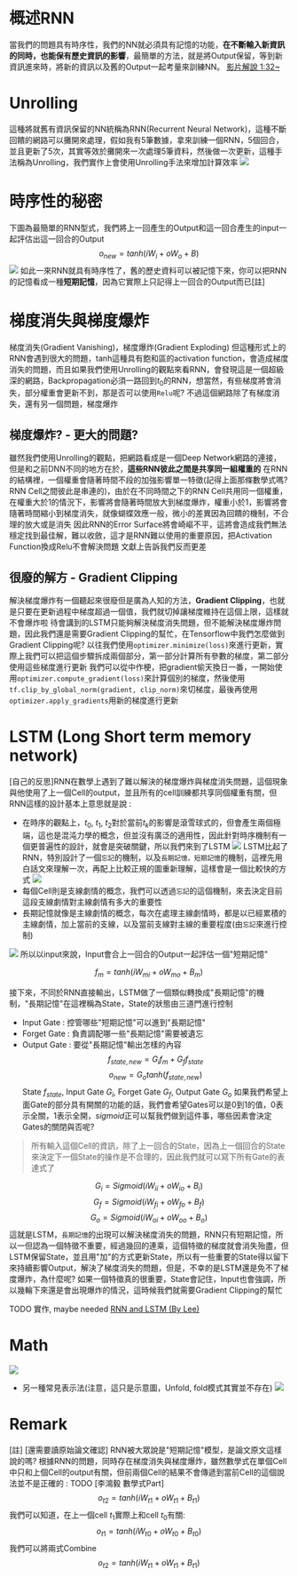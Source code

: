# 概述RNN
當我們的問題具有時序性，我們的NN就必須具有記憶的功能，**在不斷輸入新資訊的同時，也能保有歷史資訊的影響**，最簡單的方法，就是將Output保留，等到新資訊進來時，將新的資訊以及舊的Output一起考量來訓練NN。
[影片解說 1:32~](https://morvanzhou.github.io/tutorials/machine-learning/tensorflow/5-07-A-RNN/)

# Unrolling
這種將就舊有資訊保留的NN統稱為RNN(Recurrent Neural Network)，這種不斷回饋的網路可以攤開來處理，假如我有5筆數據，拿來訓練一個RNN，5個回合，並且更新了5次，其實等效於攤開來一次處理5筆資料，然後做一次更新，這種手法稱為Unrolling，我們實作上會使用Unrolling手法來增加計算效率
<img src='./images/RNN_unrolling.png'><img>

# 時序性的秘密
下圖為最簡單的RNN型式，我們將上一回產生的Output和這一回合產生的input一起評估出這一回合的Output
$$o_{new} = tanh(iW_i + oW_o + B)$$
<img src='./images/RNN_core.png'><img>
如此一來RNN就具有時序性了，舊的歷史資料可以被記憶下來，你可以把RNN的記憶看成一種**短期記憶**，因為它實際上只記得上一回合的Output而已[註]

# 梯度消失與梯度爆炸
梯度消失(Gradient Vanishing)，梯度爆炸(Gradient Exploding)
但這種形式上的RNN會遇到很大的問題，tanh這種具有飽和區的activation function，會造成梯度消失的問題，而且如果我們使用Unrolling的觀點來看RNN，會發現這是一個超級深的網路，Backpropagation必須一路回到$t_{0}$的RNN，想當然，有些梯度將會消失，部分權重會更新不到，那是否可以使用`Relu`呢?
不過這個網路除了有梯度消失，還有另一個問題，梯度爆炸

## 梯度爆炸? - 更大的問題?
雖然我們使用Unrolling的觀點，把網路看成是一個Deep Network網路的連接，但是和之前DNN不同的地方在於，**這些RNN彼此之間是共享同一組權重的**
在RNN的結構裡，一個權重會隨著時間不段的加強影響單一特徵(記得上面那條數學式嗎? RNN Cell之間彼此是串連的)，由於在不同時間之下的RNN Cell共用同一個權重，在權重大於1的情況下，影響將會隨著時間放大到梯度爆炸，權重小於1，影響將會隨著時間縮小到梯度消失，就像蝴蝶效應一般，微小的差異因為回饋的機制，不合理的放大或是消失
因此RNN的Error Surface將會崎嶇不平，這將會造成我們無法穩定找到最佳解，難以收斂，這才是RNN難以使用的重要原因，把Activation Function換成Relu不會解決問題
文獻上告訴我們反而更差

## 很廢的解方 - Gradient Clipping
解決梯度爆炸有一個聽起來很廢但是廣為人知的方法，**Gradient Clipping**，也就是只要在更新過程中梯度超過一個值，我們就切掉讓梯度維持在這個上限，這樣就不會爆炸啦
待會講到的LSTM只能夠解決梯度消失問題，但不能解決梯度爆炸問題，因此我們還是需要Gradient Clipping的幫忙，在Tensorflow中我們怎麼做到Gradient Clipping呢?
以往我們使用`optimizer.minimize(loss)`來進行更新，實際上我們可以把這個步驟拆成兩個部分，第一部分計算所有參數的梯度，第二部分使用這些梯度進行更新
我們可以從中作梗，把gradient偷天換日一番，一開始使用`optimizer.compute_gradient(loss)`來計算個別的梯度，然後使用`tf.clip_by_global_norm(gradient, clip_norm)`來切梯度，最後再使用`optimizer.apply_gradients`用新的梯度進行更新

# LSTM (Long Short term memory network)
[自己的反思]RNN在數學上遇到了難以解決的梯度爆炸與梯度消失問題，這個現象與他使用了上一個Cell的output，並且所有的cell訓練都共享同個權重有關，但RNN這樣的設計基本上意思就是說 : 
* 在時序的觀點上，$t_{0}$, $t_{1}$, $t_{2}$對於當前$t_{k}$的影響是滾雪球式的，但會產生兩個極端，這也是混沌力學的概念，但並沒有廣泛的適用性，因此針對時序機制有一個更普遍性的設計，就會是突破關鍵，所以我們來到了LSTM
<img src='./images/LSTM_1.png'><img>
LSTM比起了RNN，特別設計了一個`忘記`的機制，以及`長期記憶，短期記憶`的機制，這裡先用白話文來理解一次，再配上比較正規的圖重新理解，這樣會是一個比較快的方式
<img src='./images/LSTM_2.png'><img>
* 每個Cell則是支線劇情的概念，我們可以透過`忘記`的這個機制，來去決定目前這段支線劇情對主線劇情有多大的重要性
* 長期記憶就像是主線劇情的概念，每次在處理主線劇情時，都是以已經累積的主線劇情，加上當前的支線，以及當前支線對主線的重要程度(由`忘記`來進行控制)

<img src='./images/LSTM_Math1.png'><img>
所以以input來說，Input會合上一回合的Output一起評估一個"短期記憶"

$$f_m = tanh(iW_{mi} + oW_{mo} + B_m)$$

接下來，不同於RNN直接輸出，LSTM做了一個類似轉換成"長期記憶"的機制，"長期記憶"在這裡稱為State，State的狀態由三道門進行控制
* Input Gate : 控管哪些"短期記憶"可以進到"長期記憶"
* Forget Gate : 負責調配哪一些"長期記憶"需要被遺忘
* Output Gate : 要從"長期記憶"輸出怎樣的內容
$$f_{state, new} = G_i f_m + G_f f_{state}$$
$$o_{new} = G_o tanh(f_{state, new})$$
State $f_{state}$, Input Gate $G_{i}$, Forget Gate $G_{f}$, Output Gate $G_{o}$
如果我們希望上面Gate的部分具有開關的功能的話，我們會希望Gates可以是0到1的值，0表示全關，1表示全開，$sigmoid$正可以幫我們做到這件事，哪些因素會決定Gates的關閉與否呢?
> 所有輸入這個Cell的資訊，除了上一回合的State，因為上一個回合的State來決定下一個State的操作是不合理的，因此我們就可以寫下所有Gate的表達式了
> 
$$G_i = Sigmoid(iW_{ii} + oW_{io} + B_{i})$$
$$G_f = Sigmoid(iW_{fi} + oW_{fo} + B_{f})$$
$$G_o = Sigmoid(iW_{oi} + oW_{oo} + B_{o})$$
這就是LSTM，`長期記憶`的出現可以解決梯度消失的問題，RNN只有短期記憶，所以一但認為一個特徵不重要，經過幾回的連乘，這個特徵的梯度就會消失殆盡，但LSTM保留State，並且用"加"的方式更新State，所以有一些重要的State得以留下來持續影響Output，解決了梯度消失的問題，但是，不幸的是LSTM還是免不了梯度爆炸，為什麼呢?
如果一個特徵真的很重要，State會記住，Input也會強調，所以幾輪下來還是會出現爆炸的情況，這時候我們就需要Gradient Clipping的幫忙

TODO 實作, maybe needed 
[RNN and LSTM (By Lee)](https://www.youtube.com/watch?v=xCGidAeyS4M&list=PLJV_el3uVTsPy9oCRY30oBPNLCo89yu49&index=30)

# Math
<img src='./images/RNN_math.jpeg'><img>

* 另一種常見表示法(注意，這只是示意圖，Unfold, fold模式其實並不存在)
<img src='./images/RNN_Unfold_description.png'><img>

# Remark
[註] [還需要讀原始論文確認] RNN被大眾說是"短期記憶"模型，是論文原文這樣說的嗎? 根據RNN的問題，同時存在梯度消失與梯度爆炸，雖然數學式在單個Cell中只和上個Cell的output有關，但前兩個Cell的結果不會傳遞到當前Cell的這個說法並不是正確的 : 
TODO [李鴻毅 數學式Part]
$$o_{t2} = tanh(iW_{t1} + oW_{t1} + B_{t1})$$
我們可以知道，在上一個cell $t_{1}$實際上和cell $t_{0}$有關:
$$o_{t1} = tanh(iW_{t0} + oW_{t0} + B_{t0})$$
我們可以將兩式Combine
$$o_{t2} = tanh(iW_{t1} + oW_{t1} + B_{t1})$$